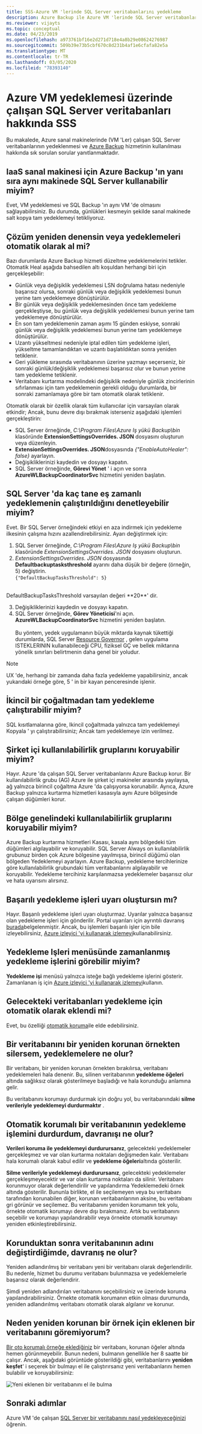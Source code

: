 ```yaml
---
title: SSS-Azure VM 'lerinde SQL Server veritabanlarını yedekleme
description: Azure Backup ile Azure VM 'lerinde SQL Server veritabanlarının yedeklenmesi hakkında sık sorulan soruların yanıtlarını bulun.
ms.reviewer: vijayts
ms.topic: conceptual
ms.date: 04/23/2019
ms.openlocfilehash: a973761bf16e2d271d718e4a8b29e08624276987
ms.sourcegitcommit: 509b39e73b5cbf670c8d231b4af1e6cfafa82e5a
ms.translationtype: MT
ms.contentlocale: tr-TR
ms.lasthandoff: 03/05/2020
ms.locfileid: "78393140"
---
```

# <a name="faq-about-sql-server-databases-that-are-running-on-an-azure-vm-backup"></a>Azure VM yedeklemesi üzerinde çalışan SQL Server veritabanları hakkında SSS

Bu makalede, Azure sanal makinelerinde (VM 'Ler) çalışan SQL Server veritabanlarının yedeklenmesi ve [Azure Backup](backup-overview.md) hizmetinin kullanılması hakkında sık sorulan sorular yanıtlanmaktadır.

## <a name="can-i-use-azure-backup-for-iaas-vm-as-well-as-sql-server-on-the-same-machine"></a>IaaS sanal makinesi için Azure Backup 'ın yanı sıra aynı makinede SQL Server kullanabilir miyim?

Evet, VM yedeklemesi ve SQL Backup 'ın aynı VM 'de olmasını sağlayabilirsiniz. Bu durumda, günlükleri kesmeyin şekilde sanal makinede salt kopya tam yedeklemeyi tetikliyoruz.

## <a name="does-the-solution-retry-or-auto-heal-the-backups"></a>Çözüm yeniden denensin veya yedeklemeleri otomatik olarak al mi?

Bazı durumlarda Azure Backup hizmeti düzeltme yedeklemelerini tetikler. Otomatik Heal aşağıda bahsedilen altı koşuldan herhangi biri için gerçekleşebilir:

- Günlük veya değişiklik yedeklemesi LSN doğrulama hatası nedeniyle başarısız olursa, sonraki günlük veya değişiklik yedeklemesi bunun yerine tam yedeklemeye dönüştürülür.
- Bir günlük veya değişiklik yedeklemesinden önce tam yedekleme gerçekleştiyse, bu günlük veya değişiklik yedeklemesi bunun yerine tam yedeklemeye dönüştürülür.
- En son tam yedeklemenin zaman aşımı 15 günden eskiyse, sonraki günlük veya değişiklik yedeklemesi bunun yerine tam yedeklemeye dönüştürülür.
- Uzantı yükseltmesi nedeniyle iptal edilen tüm yedekleme işleri, yükseltme tamamlandıktan ve uzantı başlatıldıktan sonra yeniden tetiklenir.
- Geri yükleme sırasında veritabanının üzerine yazmayı seçerseniz, bir sonraki günlük/değişiklik yedeklemesi başarısız olur ve bunun yerine tam yedekleme tetiklenir.
- Veritabanı kurtarma modelindeki değişiklik nedeniyle günlük zincirlerinin sıfırlanması için tam yedeklemenin gerekli olduğu durumlarda, bir sonraki zamanlamaya göre bir tam otomatik olarak tetiklenir.

Otomatik olarak bir özellik olarak tüm kullanıcılar için varsayılan olarak etkindir; Ancak, bunu devre dışı bırakmak isterseniz aşağıdaki işlemleri gerçekleştirin:

- SQL Server örneğinde, *C:\Program Files\Azure Iş yükü Backup\bin* klasöründe **ExtensionSettingsOverrides. JSON** dosyasını oluşturun veya düzenleyin.
- **ExtensionSettingsOverrides. JSON**dosyasında *{"EnableAutoHealer": false}* ayarlayın.
- Değişikliklerinizi kaydedin ve dosyayı kapatın.
- SQL Server örneğinde, **Görevi Yönet** ' i açın ve sonra **AzureWLBackupCoordinatorSvc** hizmetini yeniden başlatın.

## <a name="can-i-control-how-many-concurrent-backups-run-on-the-sql-server"></a>SQL Server 'da kaç tane eş zamanlı yedeklemenin çalıştırıldığını denetleyebilir miyim?

Evet. Bir SQL Server örneğindeki etkiyi en aza indirmek için yedekleme ilkesinin çalışma hızını azallendirebilirsiniz. Ayarı değiştirmek için:

1. SQL Server örneğinde, *C:\Program Files\Azure Iş yükü Backup\bin* klasöründe *ExtensionSettingsOverrides. JSON* dosyasını oluşturun.
2. *ExtensionSettingsOverrides. JSON* dosyasında **Defaultbackuptasksthreshold** ayarını daha düşük bir değere (örneğin, 5) değiştirin. <br>
  `{"DefaultBackupTasksThreshold": 5}`
<br>
DefaultBackupTasksThreshold varsayılan değeri **20**' dir.

3. Değişikliklerinizi kaydedin ve dosyayı kapatın.
4. SQL Server örneğinde, **Görev Yöneticisi**'ni açın. **AzureWLBackupCoordinatorSvc** hizmetini yeniden başlatın.<br/> <br/>
 Bu yöntem, yedek uygulamanın büyük miktarda kaynak tükettiği durumlarda, SQL Server [Resource Governor](https://docs.microsoft.com/sql/relational-databases/resource-governor/resource-governor?view=sql-server-2017) , gelen uygulama ISTEKLERININ kullanabileceği CPU, fiziksel GÇ ve bellek miktarına yönelik sınırları belirtmenin daha genel bir yoludur.

> [!NOTE]
> UX 'de, herhangi bir zamanda daha fazla yedekleme yapabilirsiniz, ancak yukarıdaki örneğe göre, 5 ' in bir kayan penceresinde işlenir.

## <a name="can-i-run-a-full-backup-from-a-secondary-replica"></a>İkincil bir çoğaltmadan tam yedekleme çalıştırabilir miyim?

SQL kısıtlamalarına göre, Ikincil çoğaltmada yalnızca tam yedeklemeyi Kopyala ' yı çalıştırabilirsiniz; Ancak tam yedeklemeye izin verilmez.

## <a name="can-i-protect-availability-groups-on-premises"></a>Şirket içi kullanılabilirlik gruplarını koruyabilir miyim?

Hayır. Azure 'da çalışan SQL Server veritabanlarını Azure Backup korur. Bir kullanılabilirlik grubu (AG) Azure ile şirket içi makineler arasında yayılaysa, ağ yalnızca birincil çoğaltma Azure 'da çalışıyorsa korunabilir. Ayrıca, Azure Backup yalnızca kurtarma hizmetleri kasasıyla aynı Azure bölgesinde çalışan düğümleri korur.

## <a name="can-i-protect-availability-groups-across-regions"></a>Bölge genelindeki kullanılabilirlik gruplarını koruyabilir miyim?

Azure Backup kurtarma hizmetleri Kasası, kasala aynı bölgedeki tüm düğümleri algılayabilir ve koruyabilir. SQL Server Always on kullanılabilirlik grubunuz birden çok Azure bölgesine yayılmışsa, birincil düğümü olan bölgeden Yedeklemeyi ayarlayın. Azure Backup, yedekleme tercihlerinize göre kullanılabilirlik grubundaki tüm veritabanlarını algılayabilir ve koruyabilir. Yedekleme tercihiniz karşılanmazsa yedeklemeler başarısız olur ve hata uyarısını alırsınız.

## <a name="do-successful-backup-jobs-create-alerts"></a>Başarılı yedekleme işleri uyarı oluştursın mı?

Hayır. Başarılı yedekleme işleri uyarı oluşturmaz. Uyarılar yalnızca başarısız olan yedekleme işleri için gönderilir. Portal uyarıları için ayrıntılı davranış [burada](backup-azure-monitoring-built-in-monitor.md)belgelenmiştir. Ancak, bu işlemleri başarılı işler için bile izleyebilirsiniz, [Azure izleyici 'yi kullanarak izlemeyi](backup-azure-monitoring-use-azuremonitor.md)kullanabilirsiniz.

## <a name="can-i-see-scheduled-backup-jobs-in-the-backup-jobs-menu"></a>Yedekleme Işleri menüsünde zamanlanmış yedekleme işlerini görebilir miyim?

**Yedekleme işi** menüsü yalnızca isteğe bağlı yedekleme işlerini gösterir. Zamanlanan iş için [Azure izleyici 'yi kullanarak izlemeyi](backup-azure-monitoring-use-azuremonitor.md)kullanın.

## <a name="are-future-databases-automatically-added-for-backup"></a>Gelecekteki veritabanları yedekleme için otomatik olarak eklendi mi?

Evet, bu özelliği [otomatik koruma](backup-sql-server-database-azure-vms.md#enable-auto-protection)ile elde edebilirsiniz.  

## <a name="if-i-delete-a-database-from-an-autoprotected-instance-what-will-happen-to-the-backups"></a>Bir veritabanını bir yeniden korunan örnekten silersem, yedeklemelere ne olur?

Bir veritabanı, bir yeniden korunan örnekten bırakılırsa, veritabanı yedeklemeleri hala denenir. Bu, silinen veritabanının **yedekleme öğeleri** altında sağlıksız olarak gösterilmeye başladığı ve hala korunduğu anlamına gelir.

Bu veritabanını korumayı durdurmak için doğru yol, bu veritabanındaki **silme verileriyle** **yedeklemeyi durdurmaktır** .  

## <a name="if-i-do-stop-backup-operation-of-an-autoprotected-database-what-will-be-its-behavior"></a>Otomatik korumalı bir veritabanının yedekleme işlemini durdurdum, davranışı ne olur?

**Verileri koruma ile yedeklemeyi durdurursanız**, gelecekteki yedeklemeler gerçekleşmez ve var olan kurtarma noktaları değişmeden kalır. Veritabanı hala korumalı olarak kabul edilir ve **yedekleme öğeleri**altında gösterilir.

**Silme verileriyle yedeklemeyi durdurursanız**, gelecekteki yedeklemeler gerçekleşmeyecektir ve var olan kurtarma noktaları da silinir. Veritabanı korunmuyor olarak değerlendirilir ve yapılandırma Yedeklemedeki örnek altında gösterilir. Bununla birlikte, el ile seçilemeyen veya bu veritabanı tarafından korunabilen diğer, korunan veritabanlarının aksine, bu veritabanı gri görünür ve seçilemez. Bu veritabanını yeniden korumanın tek yolu, örnekte otomatik korumayı devre dışı bırakmanız. Artık bu veritabanını seçebilir ve korumayı yapılandırabilir veya örnekte otomatik korumayı yeniden etkinleştirebilirsiniz.

## <a name="if-i-change-the-name-of-the-database-after-it-has-been-protected-what-will-be-the-behavior"></a>Korunduktan sonra veritabanının adını değiştirdiğimde, davranış ne olur?

Yeniden adlandırılmış bir veritabanı yeni bir veritabanı olarak değerlendirilir. Bu nedenle, hizmet bu durumu veritabanı bulunmazsa ve yedeklemelerle başarısız olarak değerlendirir.

Şimdi yeniden adlandırılan veritabanını seçebilirsiniz ve üzerinde koruma yapılandırabilirsiniz. Örnekte otomatik korumanın etkin olması durumunda, yeniden adlandırılmış veritabanı otomatik olarak algılanır ve korunur.

## <a name="why-cant-i-see-an-added-database-for-an-autoprotected-instance"></a>Neden yeniden korunan bir örnek için eklenen bir veritabanını göremiyorum?

[Bir oto korumalı örneğe eklediğiniz](backup-sql-server-database-azure-vms.md#enable-auto-protection) bir veritabanı, korunan öğeler altında hemen görünmeyebilir. Bunun nedeni, bulmanın genellikle her 8 saatte bir çalışır. Ancak, aşağıdaki görüntüde gösterildiği gibi, veritabanlarını **yeniden keşfet**' i seçerek bir bulmayı el ile çalıştırırsanız yeni veritabanlarını hemen bulabilir ve koruyabilirsiniz:

  ![Yeni eklenen bir veritabanını el ile bulma](./media/backup-azure-sql-database/view-newly-added-database.png)

## <a name="next-steps"></a>Sonraki adımlar

Azure VM 'de çalışan [SQL Server bir veritabanını nasıl yedekleyeceğinizi](backup-azure-sql-database.md) öğrenin.
